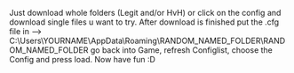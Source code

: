 Just download whole folders (Legit and/or HvH) or click on the config and download single files u want to try.
After download is finished put the .cfg file in -->  
C:\Users\YOURNAME\AppData\Roaming\RANDOM_NAMED_FOLDER\RANDOM_NAMED_FOLDER 
go back into Game, refresh Configlist, choose the Config and press load.
Now have fun :D
